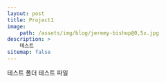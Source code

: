 ```yaml
---
layout: post
title: Project1
image:
    path: /assets/img/blog/jeremy-bishop@0,5x.jpg
description: >
    테스트
sitemap: false
---
```


테스트 폴더 테스트 파일
